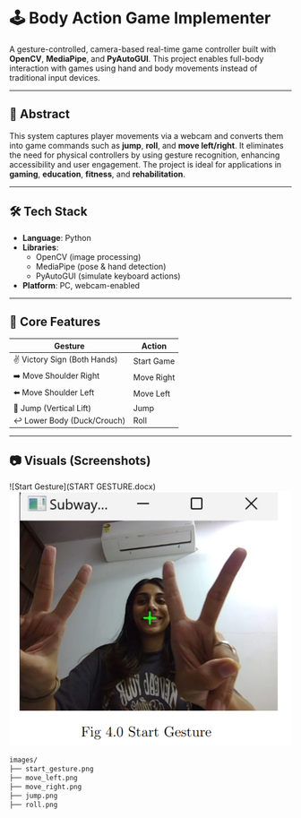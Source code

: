 # 🕹️ Body Action Game Implementer

A gesture-controlled, camera-based real-time game controller built with **OpenCV**, **MediaPipe**, and **PyAutoGUI**. This project enables full-body interaction with games using hand and body movements instead of traditional input devices.

---

## 📌 Abstract

This system captures player movements via a webcam and converts them into game commands such as **jump**, **roll**, and **move left/right**. It eliminates the need for physical controllers by using gesture recognition, enhancing accessibility and user engagement. The project is ideal for applications in **gaming**, **education**, **fitness**, and **rehabilitation**.

---

## 🛠️ Tech Stack

- **Language**: Python  
- **Libraries**:
  - OpenCV (image processing)
  - MediaPipe (pose & hand detection)
  - PyAutoGUI (simulate keyboard actions)
- **Platform**: PC, webcam-enabled

---

## 🔁 Core Features

| Gesture                         | Action            |
|----------------------------------|-------------------|
| ✌️ Victory Sign (Both Hands)     | Start Game        |
| ➡️ Move Shoulder Right            | Move Right        |
| ⬅️ Move Shoulder Left             | Move Left         |
| 🙆 Jump (Vertical Lift)           | Jump              |
| ↩️ Lower Body (Duck/Crouch)       | Roll              |

---

## 📷 Visuals (Screenshots)

![Start Gesture](START GESTURE.docx)
![Move Left](image.png)


```text
images/
├── start_gesture.png
├── move_left.png
├── move_right.png
├── jump.png
├── roll.png

